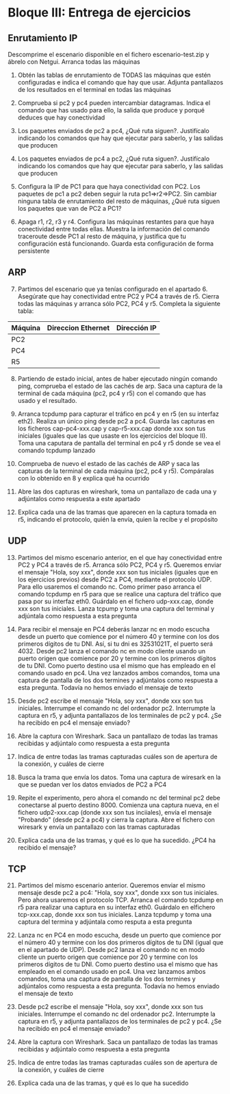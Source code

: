 # Bloque III: Entrega de ejercicios

## Enrutamiento IP


Descomprime el escenario disponible en el fichero escenario-test.zip y ábrelo con Netgui. Arranca todas las máquinas

1. Obtén las tablas de enrutamiento de TODAS las máquinas que estén configuradas e indica el comando que hay que usar. Adjunta pantallazos de los resultados en el terminal en todas las máquinas

2. Comprueba si pc2 y pc4 pueden intercambiar datagramas. Indica el comando que has usado para ello, la salida que produce y porqué deduces que hay conectividad

3. Los paquetes enviados de pc2 a pc4, ¿Qué ruta siguen?. Justifícalo indicando los comandos que hay que ejecutar para saberlo, y las salidas que producen

4. Los paquetes enviados de pc4 a pc2, ¿Qué ruta siguen?. Justifícalo indicando los comandos que hay que ejecutar para saberlo, y las salidas que producen

5. Configura la IP de PC1 para que haya conectividad con PC2. Los paquetes de pc1 a pc2 deben seguir la ruta pc1=>r2=>PC2. Sin cambiar ninguna tabla de enrutamiento del resto de máquinas, ¿Qué ruta siguen los paquetes que van de PC2 a PC1?

6. Apaga r1, r2, r3 y r4. Configura las máquinas restantes para que haya conectividad entre todas ellas. Muestra la información del comando traceroute desde PC1 al resto de máquina, y justifica que tu configuración está funcionando. Guarda esta configuración de forma persistente

## ARP

7. Partimos del escenario que ya tenías configurado en el apartado 6. Asegúrate que hay conectividad entre PC2 y PC4 a través de r5. Cierra todas las máquinas y arranca sólo PC2, PC4 y r5. Completa la siguiente tabla:

| Máquina  |  Direccion Ethernet | Dirección IP |
|----------|---------------------|--------------|
|   PC2    |                     |              |
|   PC4    |                     |              |
|   R5     |                     |              |

8. Partiendo de estado inicial, antes de haber ejecutado ningún comando ping, comprueba el estado de las cachés de arp. Saca una captura de la terminal de cada máquina (pc2, pc4 y r5) con el comando que has usado y el resultado.

9. Arranca tcpdump para capturar el tráfico en pc4 y en r5 (en su interfaz eth2). Realiza un único ping desde pc2 a pc4. Guarda las capturas en los ficheros cap-pc4-xxx.cap y cap-r5-xxx.cap donde xxx son tus iniciales (iguales que las que usaste en los ejercicios del bloque II). Toma una caputara de pantalla del terminal en pc4 y r5 donde se vea el comando tcpdump lanzado

10. Comprueba de nuevo el estado de las cachés de ARP y saca las capturas de la terminal de cada máquina (pc2, pc4 y r5). Compáralas con lo obtenido en 8 y explica qué ha ocurrido

11. Abre las dos capturas en wireshark, toma un pantallazo de cada una y adjúntalos como respuesta a este apartado

12. Explica cada una de las tramas que aparecen en la captura tomada en r5, indicando el protocolo, quién la envía, quien la recibe y el propósito


## UDP

13. Partimos del mismo escenario anterior, en el que hay conectividad entre PC2 y PC4 a través de r5. Arranca sólo PC2, PC4 y r5. Queremos enviar el mensaje "Hola, soy xxx", donde xxx son tus iniciales (iguales que en los ejercicios previos) desde PC2 a PC4, mediante el protocolo UDP. Para ello usaremos el comando nc. Como primer paso arranca el comando tcpdump en r5 para que se realice una captura del tráfico que pasa por su interfaz eth0. Guárdalo en el fichero udp-xxx.cap, donde xxx son tus iniciales. Lanza tcpump y toma una captura del terminal y adjúntala como respuesta a esta pregunta

14. Para recibir el mensaje en PC4 deberás lanzar nc en modo escucha desde un puerto que comience por el número 40 y termine con los dos primeros dígitos de tu DNI. Así, si tu dni es 32531021T, el puerto será 4032. Desde pc2 lanza el comando nc en modo cliente usando un puerto origen que comience por 20 y termine con los primeros dígitos de tu DNI. Como puerto destino usa el mismo que has empleado en el comando usado en pc4. Una vez lanzados ambos comandos, toma una captura de pantalla de los dos termines y adjúntalos como respuesta a esta pregunta. Todavía no hemos enviado el mensaje de texto

15. Desde pc2 escribe el mensaje "Hola, soy xxx", donde xxx son tus iniciales. Interrumpe el comando nc del ordenador pc2. Interrumpte la captura en r5, y adjunta pantallazos de los terminales de pc2 y pc4. ¿Se ha recibido en pc4 el mensaje enviado?

16. Abre la captura con Wireshark. Saca un pantallazo de todas las tramas recibidas y adjúntalo como respuesta a esta pregunta

17. Indica de entre todas las tramas capturadas cuáles son de apertura de la conexión, y cuáles de cierre

18. Busca la trama que envía los datos. Toma una captura de wiresark en la que se puedan ver los datos enviados de PC2 a PC4

19. Repite el experimento, pero ahora el comando nc del terminal pc2 debe conectarse al puerto destino 8000. Comienza una captura nueva, en el fichero udp2-xxx.cap (donde xxx son tus inciiales), envía el mensaje "Probando" (desde pc2 a pc4) y cierra la captura. Abre el fichero con wiresark y envía un pantallazo con las tramas capturadas

20. Explica cada una de las tramas, y qué es lo que ha sucedido. ¿PC4 ha recibido el mensaje?


## TCP

21. Partimos del mismo escenario anterior. Queremos enviar el mismo mensaje desde pc2 a pc4: "Hola, soy xxx", donde xxx son tus iniciales. Pero ahora usaremos el protocolo TCP. Arranca el comando tcpdump en r5 para realizar una captura en su interfaz eth0. Guárdalo en elfichero tcp-xxx.cap, donde xxx son tus iniciales. Lanza tcpdump y toma una captura del termina y adjúntala como resputa a esta pregunta

22. Lanza nc en PC4 en modo escucha, desde un puerto que comience por el número 40 y termine con los dos primeros dígitos de tu DNI (igual que en el apartado de UDP). Desde pc2 lanza el comando nc en modo cliente un puerto origen que comience por 20 y termine con los primeros dígitos de tu DNI. Como puerto destino usa el mismo que has empleado en el comando usado en pc4. Una vez lanzamos ambos comandos, toma una captura de pantalla de los dos termines y adjúntalos como respuesta a esta pregunta. Todavía no hemos enviado el mensaje de texto

23. Desde pc2 escribe el mensaje "Hola, soy xxx", donde xxx son tus iniciales. Interrumpe el comando nc del ordenador pc2. Interrumpte la captura en r5, y adjunta pantallazos de los terminales de pc2 y pc4. ¿Se ha recibido en pc4 el mensaje enviado?

24. Abre la captura con Wireshark. Saca un pantallazo de todas las tramas recibidas y adjúntalo como respuesta a esta pregunta

25. Indica de entre todas las tramas capturadas cuáles son de apertura de la conexión, y cuáles de cierre

26. Explica cada una de las tramas, y qué es lo que ha sucedido
